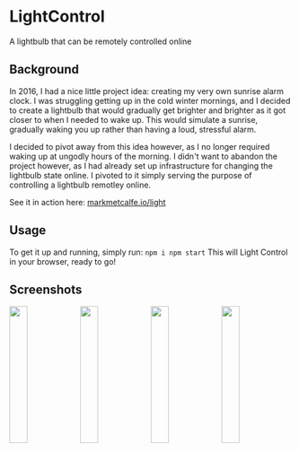 # LightControl

A lightbulb that can be remotely controlled online 

## Background

In 2016, I had a nice little project idea: creating my very own sunrise alarm clock. I was struggling getting up in the cold winter mornings, and I decided to create a lightbulb that would gradually get brighter and brighter as it got closer to when I needed to wake up. This would simulate a sunrise, gradually waking you up rather than having a loud, stressful alarm.

I decided to pivot away from this idea however, as I no longer required waking up at ungodly hours of the morning. I didn't want to abandon the project however, as I had already set up infrastructure for changing the lightbulb state online. I pivoted to it simply serving the purpose of controlling a lightbulb remotley online.

See it in action here: [markmetcalfe.io/light](https://markmetcalfe.io/light/)

## Usage
To get it up and running, simply run:
`
npm i
npm start
`
This will Light Control in your browser, ready to go!

## Screenshots
<img src="https://i.imgur.com/yLUlqx1.png" width="25%" height="auto"><img src="https://i.imgur.com/uV0OJvi.png" width="25%" height="auto"><img src="https://i.imgur.com/pYUq268.png" width="25%" height="auto"><img src="https://i.imgur.com/pvQsLrd.png" width="25%" height="auto">
